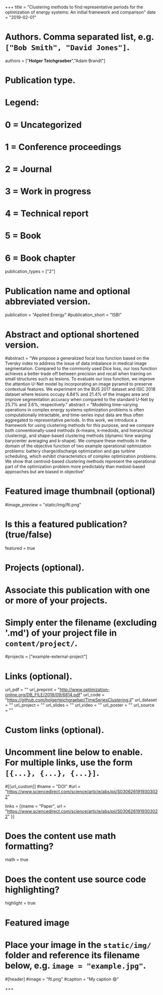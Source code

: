 
+++
title = "Clustering methods to find representative periods for the optimization of energy systems: An initial framework and comparison"
date = "2019-02-01"

# Authors. Comma separated list, e.g. `["Bob Smith", "David Jones"]`.

authors = ["**Holger Teichgraeber**","Adam Brandt"]

# Publication type.
# Legend:
# 0 = Uncategorized
# 1 = Conference proceedings
# 2 = Journal
# 3 = Work in progress
# 4 = Technical report
# 5 = Book
# 6 = Book chapter
publication_types = ["2"]

# Publication name and optional abbreviated version.
publication = "Applied Energy"
#publication_short = "ISBI"

# Abstract and optional shortened version.

#abstract = "We propose a generalized focal loss function based on the Tversky index to address the issue of data imbalance in medical image segmentation. Compared to the commonly used Dice loss, our loss function achieves a better trade off between precision and recall when training on small structures such as lesions. To evaluate our loss function, we improve the attention U-Net model by incorporating an image pyramid to preserve contextual features. We experiment on the BUS 2017 dataset and ISIC 2018 dataset where lesions occupy 4.84% and 21.4% of the images area and improve segmentation accuracy when compared to the standard U-Net by 25.7% and 3.6%, respectively."
abstract = "Modeling time-varying operations in complex energy systems optimization problems is often computationally intractable, and time-series input data are thus often aggregated to representative periods. In this work, we introduce a framework for using clustering methods for this purpose, and we compare both conventionally-used methods (k-means, k-medoids, and hierarchical clustering), and shape-based clustering methods (dynamic time warping barycenter averaging and k-shape). We compare these methods in the domain of the objective function of two example operational optimization problems: battery charge/discharge optimization and gas turbine scheduling, which exhibit characteristics of complex optimization problems. We show that centroid-based clustering methods represent the operational part of the optimization problem more predictably than medoid-based approaches but are biased in objective"


# Featured image thumbnail (optional)
#image_preview = "static/img/ftl.png"

# Is this a featured publication? (true/false)
featured = true

# Projects (optional).
#   Associate this publication with one or more of your projects.
#   Simply enter the filename (excluding '.md') of your project file in `content/project/`.
#projects = ["example-external-project"]

# Links (optional).
url_pdf = ""
url_preprint = "http://www.optimization-online.org/DB_FILE/2018/09/6814.pdf"
url_code = "https://github.com/holgerteichgraeber/TimeSeriesClustering.jl"
url_dataset = ""
url_project = ""
url_slides = ""
url_video = ""
url_poster = ""
url_source = ""

# Custom links (optional).
#   Uncomment line below to enable. For multiple links, use the form `[{...}, {...}, {...}]`.
#[[url_custom]]
#name = "DOI"
#url = "https://www.sciencedirect.com/science/article/abs/pii/S0306261919303022"

links = [{name = "Paper", url = "https://www.sciencedirect.com/science/article/abs/pii/S0306261919303022" }]

# Does the content use math formatting?
math = true

# Does the content use source code highlighting?
highlight = true
  
# Featured image
# Place your image in the `static/img/` folder and reference its filename below, e.g. `image = "example.jpg"`.
#[header]
#image = "ftl.png"
#caption = "My caption :smile:"

+++

